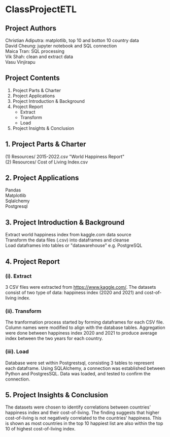 # ClassProjectETL

## Project Authors

Christian Adiputra: matplotlib, top 10 and botton 10 country data\
David Cheung: jupyter notebook and SQL connection\
Maica Tran: SQL processing\
Vik Shah: clean and extract data\
Vasu Vinjirapu

## Project Contents
1. Project Parts & Charter
2. Project Applications
3. Project Introduction & Background
4. Project Report
   * Extract
   * Transform
   * Load
5. Project Insights & Conclusion

## 1. Project Parts & Charter

(1) Resources/ 2015-2022.csv "World Happiness Report"\
(2) Resources/ Cost of Living Index.csv

## 2. Project Applications

Pandas\
Matplotlib\
Sqlalchemy\
Postgresql



## 3. Project Introduction & Background

Extract world happiness index from kaggle.com data source\
Transform the data files (.csv) into dataframes and cleanse\
Load dataframes into tables or "datawarehouse" e.g. PostgreSQL

## 4. Project Report

### (i). Extract

3 CSV files were extracted from https://www.kaggle.com/. The datasets consist of two type of data: happiness index (2020 and 2021) and cost-of-living index.

### (ii). Transform

The tranformation process started by forming dataframes for each CSV file. Column names were modified to align with the database tables. Aggregation were done between happiness index 2020 and 2021 to produce average index between the two years for each country.

### (iii). Load

Database were set within Postgrestsql, consisting 3 tables to represent each dataframe. Using SQLAlchemy, a connection was established between Python and PostgresSQL. Data was loaded, and tested to confirm the connection.

## 5. Project Insights & Conclusion

The datasets were chosen to identify correlations between countries' happiness index and their cost-of-living. The finding suggests that higher cost-of-living is not negatively correlated to the countries' happiness. This is shown as most countries in the top 10 happiest list are also within the top 10 of highest cost-of-living index.


